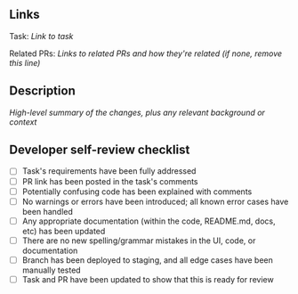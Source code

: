 Links
-----
Task: _Link to task_

Related PRs: _Links to related PRs and how they're related (if none, remove this line)_

Description
-----------
_High-level summary of the changes, plus any relevant background or context_

Developer self-review checklist
-------------------------------
- [ ] Task's requirements have been fully addressed
- [ ] PR link has been posted in the task's comments
- [ ] Potentially confusing code has been explained with comments
- [ ] No warnings or errors have been introduced; all known error cases have been handled
- [ ] Any appropriate documentation (within the code, README.md, docs, etc) has been updated
- [ ] There are no new spelling/grammar mistakes in the UI, code, or documentation
- [ ] Branch has been deployed to staging, and all edge cases have been manually tested
- [ ] Task and PR have been updated to show that this is ready for review
